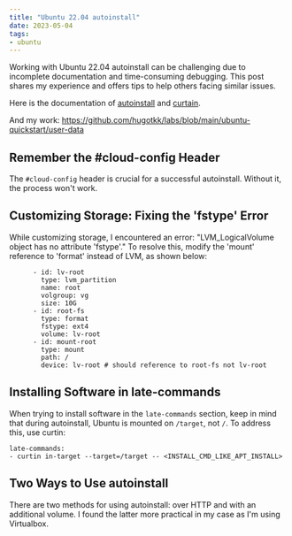 ```yaml
---
title: "Ubuntu 22.04 autoinstall"
date: 2023-05-04
tags:
- ubuntu
---
```


Working with Ubuntu 22.04 autoinstall can be challenging due to incomplete documentation and time-consuming debugging. This post shares my experience and offers tips to help others facing similar issues.

Here is the documentation of [autoinstall](https://ubuntu.com/server/docs/install/autoinstall-quickstart) and [curtain](https://curtin.readthedocs.io/en/latest/index.html).

And my work: https://github.com/hugotkk/labs/blob/main/ubuntu-quickstart/user-data

## Remember the #cloud-config Header

The `#cloud-config` header is crucial for a successful autoinstall. Without it, the process won't work.

## Customizing Storage: Fixing the 'fstype' Error

While customizing storage, I encountered an error: "LVM_LogicalVolume object has no attribute 'fstype'." To resolve this, modify the 'mount' reference to 'format' instead of LVM, as shown below:

```
      - id: lv-root
        type: lvm_partition
        name: root
        volgroup: vg
        size: 10G
      - id: root-fs
        type: format
        fstype: ext4
        volume: lv-root
      - id: mount-root
        type: mount
        path: /
        device: lv-root # should reference to root-fs not lv-root
```

## Installing Software in late-commands

When trying to install software in the `late-commands` section, keep in mind that during autoinstall, Ubuntu is mounted on `/target`, not `/`. To address this, use curtin:

```
late-commands:
- curtin in-target --target=/target -- <INSTALL_CMD_LIKE_APT_INSTALL>
```

## Two Ways to Use autoinstall

There are two methods for using autoinstall: over HTTP and with an additional volume. I found the latter more practical in my case as I'm using Virtualbox.

